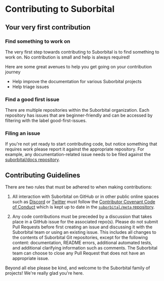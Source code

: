# Contributing to Suborbital

## Your very first contribution

### Find something to work on

The very first step towards contributing to Suborbital
is to find something to work on. No contribution is
small and help is always required!

Here are some great avenues to help you get going
on your contribution journey

- Help improve the documentation for various Suborbital projects
- Help triage issues

### Find a good first issue

There are multiple repositories within the Suborbital
organization. Each repository has issues that are
beginner-friendly and can be accessed by filtering with
the label good-first-issues.

### Filing an issue

If you're not yet ready to start contributing code, but notice
something that requires work please report it against the
appropriate repository. For example, any documentation-related
issue needs to be filed against the [suborbital/docs repository](https://github.com/suborbital/docs).

## Contributing Guidelines

There are two rules that must be adhered to when making contributions:

1. All interaction with Suborbital on GitHub or in other public online spaces such as [Discord](https://chat.suborbital.dev) or [Twitter](https://twitter.com/suborbitaldev) must follow the [Contributor Covenant Code of Conduct](https://github.com/suborbital/meta/blob/main/CODE_OF_CONDUCT.md) which is kept up to date in the [`suborbital/meta` repository](https://github.com/suborbital/meta).

2. Any code contributions must be preceded by a discussion that takes place in a GitHub issue for the associated repo(s). Please do not submit Pull Requests before first creating an issue and discussing it with the Suborbital team or using an existing issue. This includes all changes to the contents of Suborbital Git repositories, except for the following content: documentation, README errors, additional automated tests, and additional clarifying information such as comments. The Suborbital team can choose to close any Pull Request that does not have an appropriate issue.

Beyond all else please be kind, and welcome to the Suborbital family of projects! We're really glad you're here.
